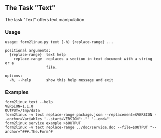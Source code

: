 ## The Task "Text"

The task "Text" offers text manipulation.

### Usage
```
usage: form2linux.py text [-h] {replace-range} ...

positional arguments:
  {replace-range}  text help
    replace-range  replaces a section in text document with a string or a
                   file.

options:
  -h, --help       show this help message and exit
```

### Examples
```
form2linux text --help
VERSION=1.1.0
OUTPUT=/tmp/data
form2linux -v text replace-range package.json --replacement=$VERSION --anchor=Variables '--start=VERSION":."' '--end="'
form2linux service example >$OUTPUT
form2linux -v text replace-range ../doc/service.doc --file=$OUTPUT "--anchor=^###.The.Form"#
```

